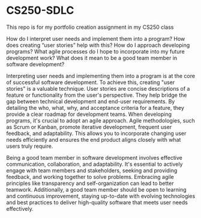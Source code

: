 # CS250-SDLC
This repo is for my portfolio creation assignment in my CS250 class

How do I interpret user needs and implement them into a program? How does creating “user stories” help with this?
How do I approach developing programs? What agile processes do I hope to incorporate into my future development work?
What does it mean to be a good team member in software development?

Interpreting user needs and implementing them into a program is at the core of successful software development. To achieve this, creating "user stories" is a valuable technique. User stories are concise descriptions of a feature or functionality from the user's perspective. They help bridge the gap between technical development and end-user requirements. By detailing the who, what, why, and acceptance criteria for a feature, they provide a clear roadmap for development teams. When developing programs, it's crucial to adopt an agile approach. Agile methodologies, such as Scrum or Kanban, promote iterative development, frequent user feedback, and adaptability. This allows you to incorporate changing user needs efficiently and ensures the end product aligns closely with what users truly require.

Being a good team member in software development involves effective communication, collaboration, and adaptability. It's essential to actively engage with team members and stakeholders, seeking and providing feedback, and working together to solve problems. Embracing agile principles like transparency and self-organization can lead to better teamwork. Additionally, a good team member should be open to learning and continuous improvement, staying up-to-date with evolving technologies and best practices to deliver high-quality software that meets user needs effectively.
